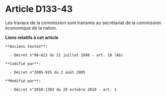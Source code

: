# Article D133-43

Les travaux de la commission sont transmis au secrétariat de la commission économique de la nation.

**Liens relatifs à cet article**

	**Anciens textes**:

	  - Décret n°98-623 du 21 juillet 1998 - art. 10 (Ab)

	**Codifié par**:

	  - Décret n°2005-935 du 2 août 2005

	**Modifié par**:

	  - Décret n°2010-1303 du 29 octobre 2010 - art. 1
